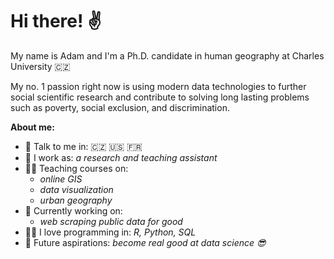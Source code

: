 # Hi there! :v: 

My name is Adam  and I'm a Ph.D. candidate in human geography at Charles University 🇨🇿 

My no. 1 passion right now is using modern data technologies to further social scientific research and contribute to solving long lasting problems such as poverty, social exclusion, and discrimination.

**About me:**

- 💬 Talk to me in: 🇨🇿 :us: :fr:
- 👷 I work as: *a research and teaching assistant*
- 🧑‍🏫 Teaching courses on:
  - *online GIS*
  - *data visualization*
  - *urban geography*
- 🔧 Currently working on:
  - *web scraping public data for good*
- 🧑‍💻 I love programming in: *R, Python, SQL*
- 🌠 Future aspirations: *become real good at data science 😎*





<!--
**martinekadam/martinekadam** is a ✨ _special_ ✨ repository because its `README.md` (this file) appears on your GitHub profile.

Here are some ideas to get you started:

- 🔭 I’m currently working on ...
- 🌱 I’m currently learning ...
- 👯 I’m looking to collaborate on ...
- 🤔 I’m looking for help with ...
- 💬 Ask me about ...
- 📫 How to reach me: ...
- 😄 Pronouns: ...
- ⚡ Fun fact: ...
-->
